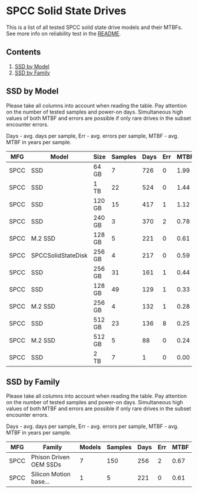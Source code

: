 SPCC Solid State Drives
=======================

This is a list of all tested SPCC solid state drive models and their MTBFs. See
more info on reliability test in the [README](https://github.com/bsdhw/SMART).

Contents
--------

1. [ SSD by Model  ](#ssd-by-model)
2. [ SSD by Family ](#ssd-by-family)

SSD by Model
------------

Please take all columns into account when reading the table. Pay attention on the
number of tested samples and power-on days. Simultaneous high values of both MTBF
and errors are possible if only rare drives in the subset encounter errors.

Days - avg. days per sample,
Err  - avg. errors per sample,
MTBF - avg. MTBF in years per sample.

| MFG       | Model              | Size   | Samples | Days  | Err   | MTBF |
|-----------|--------------------|--------|---------|-------|-------|------|
| SPCC      | SSD                | 64 GB  | 7       | 726   | 0     | 1.99   |
| SPCC      | SSD                | 1 TB   | 22      | 524   | 0     | 1.44   |
| SPCC      | SSD                | 120 GB | 15      | 417   | 1     | 1.12   |
| SPCC      | SSD                | 240 GB | 3       | 370   | 2     | 0.78   |
| SPCC      | M.2 SSD            | 128 GB | 5       | 221   | 0     | 0.61   |
| SPCC      | SPCCSolidStateDisk | 256 GB | 4       | 217   | 0     | 0.59   |
| SPCC      | SSD                | 256 GB | 31      | 161   | 1     | 0.44   |
| SPCC      | SSD                | 128 GB | 49      | 129   | 1     | 0.33   |
| SPCC      | M.2 SSD            | 256 GB | 4       | 132   | 1     | 0.28   |
| SPCC      | SSD                | 512 GB | 23      | 136   | 8     | 0.25   |
| SPCC      | M.2 SSD            | 512 GB | 5       | 88    | 0     | 0.24   |
| SPCC      | SSD                | 2 TB   | 7       | 1     | 0     | 0.00   |

SSD by Family
-------------

Please take all columns into account when reading the table. Pay attention on the
number of tested samples and power-on days. Simultaneous high values of both MTBF
and errors are possible if only rare drives in the subset encounter errors.

Days - avg. days per sample,
Err  - avg. errors per sample,
MTBF - avg. MTBF in years per sample.

| MFG       | Family                 | Models | Samples | Days  | Err   | MTBF |
|-----------|------------------------|--------|---------|-------|-------|------|
| SPCC      | Phison Driven OEM SSDs | 7      | 150     | 256   | 2     | 0.67   |
| SPCC      | Silicon Motion base... | 1      | 5       | 221   | 0     | 0.61   |
